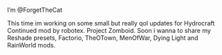 I’m @ForgetTheCat
 
 This time im working on some small but really qol updates for Hydrocraft Continued mod by robotex. Project Zomboid.
Soon i wanna to share my Reshade presets, Factorio, TheOTown, MenOfWar, Dying Light and RainWorld mods.
